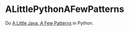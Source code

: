 # ALittlePythonAFewPatterns

Do [A Little Java, A Few Patterns](https://www.amazon.com/Little-Java-Few-Patterns/dp/0262561158/ref=sr_1_1?dchild=1&keywords=A+Little+Java+A+Few+Patterns&qid=1599574631&sr=8-1) in Python.

